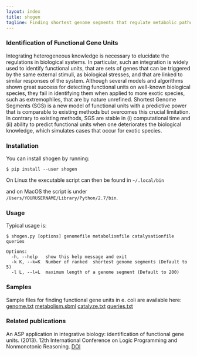 ```yaml
---
layout: index
title: shogen
tagline: Finding shortest genome segments that regulate metabolic pathways
---
```


### Identification of Functional Gene Units
Integrating heterogeneous knowledge is necessary to elucidate the regulations in biological systems. In particular, such an integration is widely used to identify functional units, that are sets of genes that can be triggered by the same external stimuli, as biological stresses, and that are linked to similar responses of the system. Although several models and algorithms shown great success for detecting functional units on well-known biological species, they fail in identifying them when applied to more exotic species, such as extremophiles, that are by nature unrefined. Shortest Genome Segments (SGS) is a new model of functional units with a predictive power that is comparable to existing methods but overcomes this crucial limitation. In contrary to existing methods, SGS are stable in (i) computational time and (ii) ability to predict functional units when one deteriorates the biological knowledge, which simulates cases that occur for exotic species. 


### Installation 

You can install shogen by running:

	$ pip install --user shogen
On Linux the executable script can then be found in ``~/.local/bin``

and on MacOS the script is under ``/Users/YOURUSERNAME/Library/Python/2.7/bin``.

### Usage

Typical usage is:
	
	$ shogen.py [options] genomefile metabolismfile catalysationfile queries
	
	Options:
	  -h, --help   show this help message and exit
	  -k K, --k=K  Number of ranked  shortest genome segments (Default to 5)
	  -l L, --l=L  maximum length of a genome segment (Default to 200)


### Samples

Sample files for finding functional gene units in e. coli are available here:
      [genome.txt](http://bioasp.github.io/downloads/samples/ecoli_K12data/genome.txt) [metabolism.sbml](http://bioasp.github.io/downloads/samples/ecoli_K12data/metabolism.txt) [catalyze.txt](http://bioasp.github.io/downloads/samples/ecoli_K12data/catalyze.txt) [queries.txt](http://bioasp.github.io/downloads/samples/ecoli_K12data/queries.txt)


### Related publications

An ASP application in integrative biology: identification of functional gene units. (2013). 12th International Conference on Logic Programming and Nonmonotonic Reasoning. [DOI](http://dx.doi.org/10.1007/978-3-642-40564-8_21)
